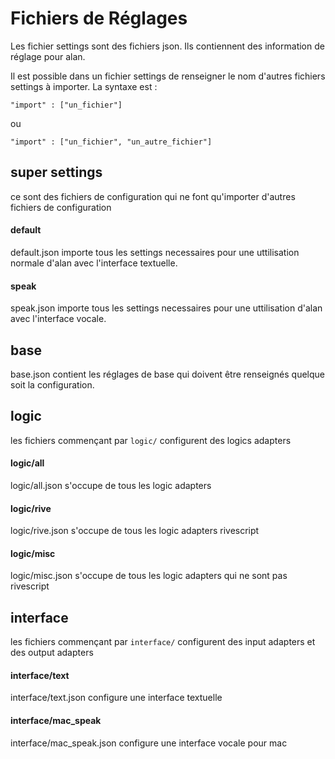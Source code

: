 Fichiers de Réglages
====================

Les fichier settings sont des fichiers json. Ils contiennent des information de réglage pour alan.

Il est possible dans un fichier settings de renseigner le nom d'autres fichiers settings à importer. La syntaxe est :

```
"import" : ["un_fichier"]
```
ou
```
"import" : ["un_fichier", "un_autre_fichier"]
```

## super settings

ce sont des fichiers de configuration qui ne font qu'importer d'autres fichiers de configuration

#### default

default.json importe tous les settings necessaires pour une uttilisation normale d'alan avec l'interface textuelle.

#### speak

speak.json importe tous les settings necessaires pour une uttilisation d'alan avec l'interface vocale.

## base

base.json contient les réglages de base qui doivent être renseignés quelque soit la configuration.

## logic

les fichiers commençant par `logic/` configurent des logics adapters

#### logic/all

logic/all.json s'occupe de tous les logic adapters

#### logic/rive

logic/rive.json s'occupe de tous les logic adapters rivescript

#### logic/misc

logic/misc.json s'occupe de tous les logic adapters qui ne sont pas rivescript

## interface

les fichiers commençant par `interface/` configurent des input adapters et des output adapters

#### interface/text

interface/text.json configure une interface textuelle

#### interface/mac_speak

interface/mac_speak.json configure une interface vocale pour mac
